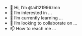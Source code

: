 - 👋 Hi, I’m @ail121996zmn
- 👀 I’m interested in ...
- 🌱 I’m currently learning ...
- 💞️ I’m looking to collaborate on ...
- 📫 How to reach me ...

<!---
ail121996zmn/ail121996zmn is a ✨ special ✨ repository because its `README.md` (this file) appears on your GitHub profile.
You can click the Preview link to take a look at your changes.
--->
